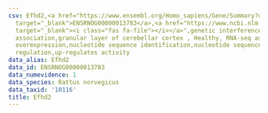 ```yaml
---
csv: Efhd2,<a href="https://www.ensembl.org/Homo_sapiens/Gene/Summary?db=core;g=ENSRNOG00000013783"
  target="_blank">ENSRNOG00000013783</a>,<a href="https://www.ncbi.nlm.nih.gov/pubmed/30467350"
  target="_blank"><i class="fas fa-file"></i></a>",genetic interference,functional
  association,granular layer of cerebellar cortex , Healthy, RNA-seq assay, hsf-1
  overexpression,nucleotide sequence identification,nucleotide sequence identification,transcriptional
  regulation,up-regulates activity
data_alias: Efhd2
data_id: ENSRNOG00000013783
data_numevidence: 1
data_species: Rattus norvegicus
data_taxid: '10116'
title: Efhd2
---
```

